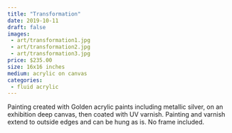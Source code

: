 ```yaml
---
title: "Transformation"
date: 2019-10-11
draft: false
images:
 - art/transformation1.jpg
 - art/transformation2.jpg
 - art/transformation3.jpg
price: $235.00
size: 16x16 inches
medium: acrylic on canvas
categories:
 - fluid acrylic
---
```


Painting created with Golden acrylic paints including metallic silver, on an exhibition deep canvas, then coated with UV varnish. Painting and varnish extend to outside edges and can be hung as is. No frame included.
